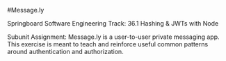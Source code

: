 #Message.ly

Springboard Software Engineering Track: 36.1 Hashing & JWTs with Node

Subunit Assignment: Message.ly is a user-to-user private messaging app. This exercise is meant to teach and reinforce useful common patterns around authentication and authorization.

